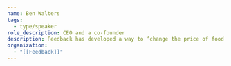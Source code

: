 ```yaml
---
name: Ben Walters
tags:
  - type/speaker
role_description: CEO and a co-founder
description: Feedback has developed a way to ‘change the price of food based on key factors like demand, inventory, demographics and capacity in order to take a truly data driven approach to restaurant's prices - reducing food waste and optimizing profitability.’
organization:
  - "[[Feedback]]"
---
```

